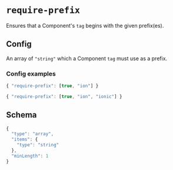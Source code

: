 
# `require-prefix`

Ensures that a Component's `tag` begins with the given prefix(es).

## Config

An array of `"string"` which a Component `tag` must use as a prefix.
        

### Config examples
```ts
{ "require-prefix": [true, "ion"] }
```
```ts
{ "require-prefix": [true, "ion", "ionic"] }
```

## Schema
```ts
{
  "type": "array",
  "items": {
    "type": "string"
  },
  "minLength": 1
}
```
